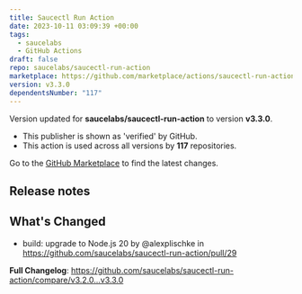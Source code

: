 ```yaml
---
title: Saucectl Run Action
date: 2023-10-11 03:09:39 +00:00
tags:
  - saucelabs
  - GitHub Actions
draft: false
repo: saucelabs/saucectl-run-action
marketplace: https://github.com/marketplace/actions/saucectl-run-action
version: v3.3.0
dependentsNumber: "117"
---
```



Version updated for **saucelabs/saucectl-run-action** to version **v3.3.0**.
- This publisher is shown as 'verified' by GitHub.
- This action is used across all versions by **117** repositories.

Go to the [GitHub Marketplace](https://github.com/marketplace/actions/saucectl-run-action) to find the latest changes.

## Release notes

## What's Changed
* build: upgrade to Node.js 20 by @alexplischke in https://github.com/saucelabs/saucectl-run-action/pull/29


**Full Changelog**: https://github.com/saucelabs/saucectl-run-action/compare/v3.2.0...v3.3.0
